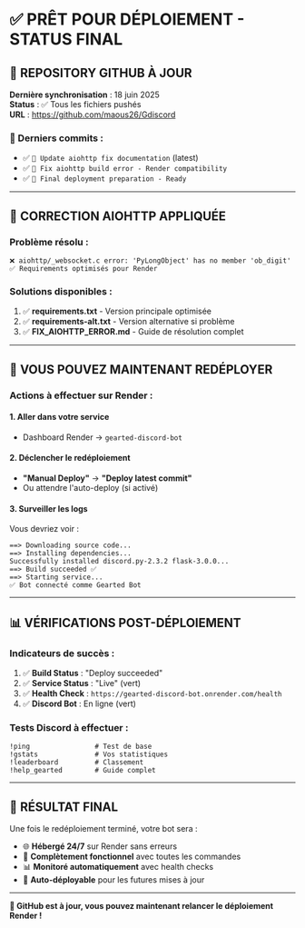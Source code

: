 # ✅ PRÊT POUR DÉPLOIEMENT - STATUS FINAL

## 🎯 **REPOSITORY GITHUB À JOUR**

**Dernière synchronisation** : 18 juin 2025  
**Status** : ✅ Tous les fichiers pushés  
**URL** : https://github.com/maous26/Gdiscord

### **📝 Derniers commits :**
- ✅ `📝 Update aiohttp fix documentation` (latest)
- ✅ `🔧 Fix aiohttp build error - Render compatibility` 
- ✅ `🚀 Final deployment preparation - Ready`

---

## 🔧 **CORRECTION AIOHTTP APPLIQUÉE**

### **Problème résolu :**
```
❌ aiohttp/_websocket.c error: 'PyLongObject' has no member 'ob_digit'
✅ Requirements optimisés pour Render
```

### **Solutions disponibles :**
1. ✅ **requirements.txt** - Version principale optimisée
2. ✅ **requirements-alt.txt** - Version alternative si problème
3. ✅ **FIX_AIOHTTP_ERROR.md** - Guide de résolution complet

---

## 🚀 **VOUS POUVEZ MAINTENANT REDÉPLOYER**

### **Actions à effectuer sur Render :**

#### **1. Aller dans votre service**
- Dashboard Render → `gearted-discord-bot`

#### **2. Déclencher le redéploiement**
- **"Manual Deploy"** → **"Deploy latest commit"**
- Ou attendre l'auto-deploy (si activé)

#### **3. Surveiller les logs**
Vous devriez voir :
```
==> Downloading source code...
==> Installing dependencies...
Successfully installed discord.py-2.3.2 flask-3.0.0...
==> Build succeeded ✅
==> Starting service...
✅ Bot connecté comme Gearted Bot
```

---

## 📊 **VÉRIFICATIONS POST-DÉPLOIEMENT**

### **Indicateurs de succès :**
1. ✅ **Build Status** : "Deploy succeeded"
2. ✅ **Service Status** : "Live" (vert)  
3. ✅ **Health Check** : `https://gearted-discord-bot.onrender.com/health`
4. ✅ **Discord Bot** : En ligne (vert)

### **Tests Discord à effectuer :**
```discord
!ping                # Test de base
!gstats              # Vos statistiques
!leaderboard         # Classement
!help_gearted        # Guide complet
```

---

## 🎊 **RÉSULTAT FINAL**

Une fois le redéploiement terminé, votre bot sera :
- 🌐 **Hébergé 24/7** sur Render sans erreurs
- 🤖 **Complètement fonctionnel** avec toutes les commandes
- 📊 **Monitoré automatiquement** avec health checks
- 🔄 **Auto-déployable** pour les futures mises à jour

---

**🎯 GitHub est à jour, vous pouvez maintenant relancer le déploiement Render !**
